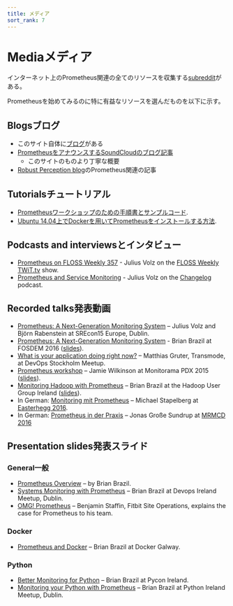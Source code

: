 ```yaml
---
title: メディア
sort_rank: 7
---
```


# <span class="original-header">Media</span>メディア

インターネット上のPrometheus関連の全てのリソースを収集する[subreddit](https://www.reddit.com/r/prometheusmonitoring)がある。

Prometheusを始めてみるのに特に有益なリソースを選んだものを以下に示す。

## <span class="original-header">Blogs</span>ブログ

* このサイト自体に[ブログ](/blog/)がある
* [PrometheusをアナウンスするSoundCloudのブログ記事](https://developers.soundcloud.com/blog/prometheus-monitoring-at-soundcloud)
  - このサイトのものより丁寧な概要
* [Robust Perception blog](https://www.robustperception.io/tag/prometheus/)のPrometheus関連の記事

## <span class="original-header">Tutorials</span>チュートリアル

* [Prometheusワークショップのための手順書とサンプルコード](https://github.com/juliusv/prometheus_workshop).
* [Ubuntu 14.04上でDockerを用いてPrometheusをインストールする方法](https://www.digitalocean.com/community/tutorials/how-to-install-prometheus-using-docker-on-ubuntu-14-04).

## Podcast<span class="original-header">s and interviews</span>とインタビュー

* [Prometheus on FLOSS Weekly 357](https://twit.tv/shows/floss-weekly/episodes/357) - Julius Volz on the [FLOSS Weekly TWiT.tv](https://twit.tv/shows/floss-weekly/) show.
* [Prometheus and Service Monitoring](https://changelog.com/168/) - Julius Volz on the [Changelog](https://changelog.com/) podcast.

## <span class="original-header">Recorded talks</span>発表動画

* [Prometheus: A Next-Generation Monitoring System](https://www.usenix.org/conference/srecon15europe/program/presentation/rabenstein) – Julius Volz and Björn Rabenstein at SREcon15 Europe, Dublin.
* [Prometheus: A Next-Generation Monitoring System](https://www.youtube.com/watch?v=cwRmXqXKGtk) - Brian Brazil at FOSDEM 2016 ([slides](http://www.slideshare.net/brianbrazil/prometheus-a-next-generation-monitoring-system-fosdem-2016)).
* [What is your application doing right now?](http://youtu.be/Z0LlilNpX1U) – Matthias Gruter, Transmode, at DevOps Stockholm Meetup.
* [Prometheus workshop](https://vimeo.com/131581353) – Jamie Wilkinson at Monitorama PDX 2015 ([slides](https://docs.google.com/presentation/d/1X1rKozAUuF2MVc1YXElFWq9wkcWv3Axdldl8LOH9Vik/edit)).
* [Monitoring Hadoop with Prometheus](https://www.youtube.com/watch?v=qs2sqOLNGtw) – Brian Brazil at the Hadoop User Group Ireland ([slides](http://www.slideshare.net/brianbrazil/monitoring-hadoop-with-prometheus-hadoop-user-group-ireland-december-2015)).
* In German: [Monitoring mit Prometheus](https://media.ccc.de/v/eh16-43-monitoring_mit_prometheus#video&t=2804) – Michael Stapelberg at [Easterhegg 2016](https://eh16.easterhegg.eu/).
* In German: [Prometheus in der Praxis](https://media.ccc.de/v/MRMCD16-7754-prometheus_in_der_praxis) – Jonas Große Sundrup at [MRMCD 2016](https://2016.mrmcd.net/en/)

## <span class="original-header">Presentation slides</span>発表スライド

### <span class="original-header">General</span>一般

* [Prometheus Overview](http://www.slideshare.net/brianbrazil/prometheus-overview) – by Brian Brazil.
* [Systems Monitoring with Prometheus](http://www.slideshare.net/brianbrazil/devops-ireland-systems-monitoring-with-prometheus) – Brian Brazil at Devops Ireland Meetup, Dublin.
* [OMG! Prometheus](https://www.dropbox.com/s/0l7kxhjqjbabtb0/prometheus%20site-ops%20preso.pdf?dl=0) – Benjamin Staffin, Fitbit Site Operations, explains the case for Prometheus to his team.

### Docker

* [Prometheus and Docker](http://www.slideshare.net/brianbrazil/prometheus-and-docker-docker-galway-november-2015) – Brian Brazil at Docker Galway.

### Python

* [Better Monitoring for Python](http://www.slideshare.net/brianbrazil/better-monitoring-for-python-inclusive-monitoring-with-prometheus-pycon-ireland-lightning-talk) – Brian Brazil at Pycon Ireland.
* [Monitoring your Python with Prometheus](http://www.slideshare.net/brianbrazil/python-ireland-monitoring-your-python-with-prometheus) – Brian Brazil at Python Ireland Meetup, Dublin.
